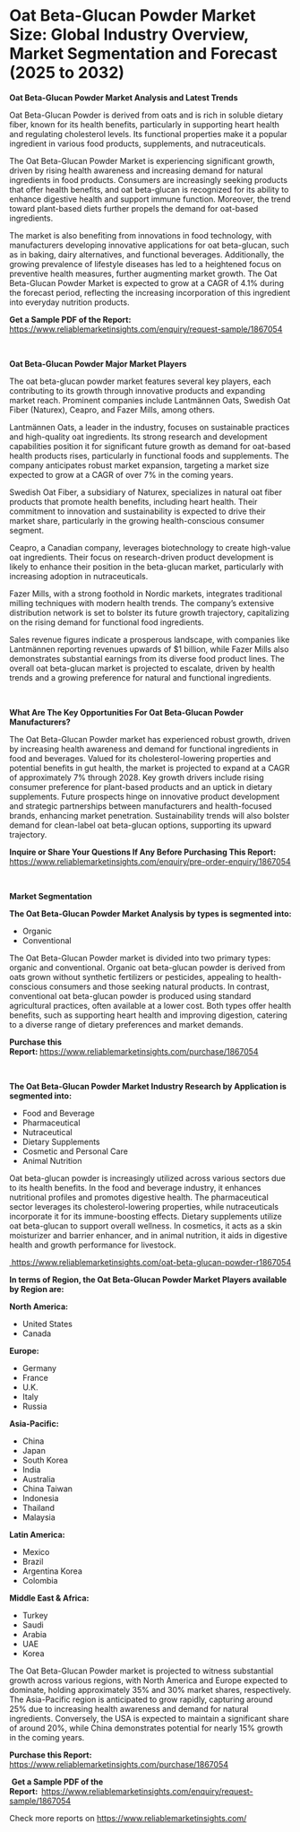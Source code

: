 <p><h1>Oat Beta-Glucan Powder Market Size: Global Industry Overview, Market Segmentation and Forecast (2025 to 2032)</h1></p><p><strong>Oat Beta-Glucan Powder Market Analysis and Latest Trends</strong></p>
<p><p>Oat Beta-Glucan Powder is derived from oats and is rich in soluble dietary fiber, known for its health benefits, particularly in supporting heart health and regulating cholesterol levels. Its functional properties make it a popular ingredient in various food products, supplements, and nutraceuticals.</p><p>The Oat Beta-Glucan Powder Market is experiencing significant growth, driven by rising health awareness and increasing demand for natural ingredients in food products. Consumers are increasingly seeking products that offer health benefits, and oat beta-glucan is recognized for its ability to enhance digestive health and support immune function. Moreover, the trend toward plant-based diets further propels the demand for oat-based ingredients.</p><p>The market is also benefiting from innovations in food technology, with manufacturers developing innovative applications for oat beta-glucan, such as in baking, dairy alternatives, and functional beverages. Additionally, the growing prevalence of lifestyle diseases has led to a heightened focus on preventive health measures, further augmenting market growth. The Oat Beta-Glucan Powder Market is expected to grow at a CAGR of 4.1% during the forecast period, reflecting the increasing incorporation of this ingredient into everyday nutrition products.</p></p>
<p><strong>Get a Sample PDF of the Report:&nbsp;</strong> <a href="https://www.reliablemarketinsights.com/enquiry/request-sample/1867054?utm_campaign=2770&utm_medium=2&utm_source=Github&utm_content=ia&utm_term=02032025&utm_id=oat-beta-glucan-powder">https://www.reliablemarketinsights.com/enquiry/request-sample/1867054</a></p>
<p>&nbsp;</p>
<p><strong>Oat Beta-Glucan Powder Major Market Players</strong></p>
<p><p>The oat beta-glucan powder market features several key players, each contributing to its growth through innovative products and expanding market reach. Prominent companies include Lantmännen Oats, Swedish Oat Fiber (Naturex), Ceapro, and Fazer Mills, among others.</p><p>Lantmännen Oats, a leader in the industry, focuses on sustainable practices and high-quality oat ingredients. Its strong research and development capabilities position it for significant future growth as demand for oat-based health products rises, particularly in functional foods and supplements. The company anticipates robust market expansion, targeting a market size expected to grow at a CAGR of over 7% in the coming years.</p><p>Swedish Oat Fiber, a subsidiary of Naturex, specializes in natural oat fiber products that promote health benefits, including heart health. Their commitment to innovation and sustainability is expected to drive their market share, particularly in the growing health-conscious consumer segment.</p><p>Ceapro, a Canadian company, leverages biotechnology to create high-value oat ingredients. Their focus on research-driven product development is likely to enhance their position in the beta-glucan market, particularly with increasing adoption in nutraceuticals.</p><p>Fazer Mills, with a strong foothold in Nordic markets, integrates traditional milling techniques with modern health trends. The company’s extensive distribution network is set to bolster its future growth trajectory, capitalizing on the rising demand for functional food ingredients.</p><p>Sales revenue figures indicate a prosperous landscape, with companies like Lantmännen reporting revenues upwards of $1 billion, while Fazer Mills also demonstrates substantial earnings from its diverse food product lines. The overall oat beta-glucan market is projected to escalate, driven by health trends and a growing preference for natural and functional ingredients.</p></p>
<p>&nbsp;</p>
<p><strong>What Are The Key Opportunities For Oat Beta-Glucan Powder Manufacturers?</strong></p>
<p><p>The Oat Beta-Glucan Powder market has experienced robust growth, driven by increasing health awareness and demand for functional ingredients in food and beverages. Valued for its cholesterol-lowering properties and potential benefits in gut health, the market is projected to expand at a CAGR of approximately 7% through 2028. Key growth drivers include rising consumer preference for plant-based products and an uptick in dietary supplements. Future prospects hinge on innovative product development and strategic partnerships between manufacturers and health-focused brands, enhancing market penetration. Sustainability trends will also bolster demand for clean-label oat beta-glucan options, supporting its upward trajectory.</p></p>
<p><strong>Inquire or Share Your Questions If Any Before Purchasing This Report:</strong> <a href="https://www.reliablemarketinsights.com/enquiry/pre-order-enquiry/1867054?utm_campaign=2770&utm_medium=2&utm_source=Github&utm_content=ia&utm_term=02032025&utm_id=oat-beta-glucan-powder">https://www.reliablemarketinsights.com/enquiry/pre-order-enquiry/1867054</a></p>
<p>&nbsp;</p>
<p><strong>Market Segmentation</strong></p>
<p><strong>The Oat Beta-Glucan Powder Market Analysis by types is segmented into:</strong></p>
<p><ul><li>Organic</li><li>Conventional</li></ul></p>
<p><p>The Oat Beta-Glucan Powder market is divided into two primary types: organic and conventional. Organic oat beta-glucan powder is derived from oats grown without synthetic fertilizers or pesticides, appealing to health-conscious consumers and those seeking natural products. In contrast, conventional oat beta-glucan powder is produced using standard agricultural practices, often available at a lower cost. Both types offer health benefits, such as supporting heart health and improving digestion, catering to a diverse range of dietary preferences and market demands.</p></p>
<p><strong>Purchase this Report:&nbsp;</strong><a href="https://www.reliablemarketinsights.com/purchase/1867054?utm_campaign=2770&utm_medium=2&utm_source=Github&utm_content=ia&utm_term=02032025&utm_id=oat-beta-glucan-powder">https://www.reliablemarketinsights.com/purchase/1867054</a></p>
<p>&nbsp;</p>
<p><strong>The Oat Beta-Glucan Powder Market Industry Research by Application is segmented into:</strong></p>
<p><ul><li>Food and Beverage</li><li>Pharmaceutical</li><li>Nutraceutical</li><li>Dietary Supplements</li><li>Cosmetic and Personal Care</li><li>Animal Nutrition</li></ul></p>
<p><p>Oat beta-glucan powder is increasingly utilized across various sectors due to its health benefits. In the food and beverage industry, it enhances nutritional profiles and promotes digestive health. The pharmaceutical sector leverages its cholesterol-lowering properties, while nutraceuticals incorporate it for its immune-boosting effects. Dietary supplements utilize oat beta-glucan to support overall wellness. In cosmetics, it acts as a skin moisturizer and barrier enhancer, and in animal nutrition, it aids in digestive health and growth performance for livestock.</p></p>
<p><a href="https://www.reliablemarketinsights.com/oat-beta-glucan-powder-r1867054?utm_campaign=2770&utm_medium=2&utm_source=Github&utm_content=ia&utm_term=02032025&utm_id=oat-beta-glucan-powder">&nbsp;https://www.reliablemarketinsights.com/oat-beta-glucan-powder-r1867054</a></p>
<p><strong>In terms of Region, the Oat Beta-Glucan Powder Market Players available by Region are:</strong></p>
<p>
    <p> <strong> North America: </strong>
        <ul>
            <li>United States</li>
            <li>Canada</li>
        </ul>
        </p> 
    <p> <strong> Europe: </strong>
        <ul>
            <li>Germany</li>
            <li>France</li>
            <li>U.K.</li>
            <li>Italy</li>
            <li>Russia</li>
        </ul>
        </p> 
    <p> <strong> Asia-Pacific: </strong>
        <ul>
            <li>China</li>
            <li>Japan</li>
            <li>South Korea</li>
            <li>India</li>
            <li>Australia</li>
            <li>China Taiwan</li>
            <li>Indonesia</li>
            <li>Thailand</li>
            <li>Malaysia</li>
        </ul>
        </p> 
    <p> <strong> Latin America: </strong>
        <ul>
            <li>Mexico</li>
            <li>Brazil</li>
            <li>Argentina Korea</li>
            <li>Colombia</li>
        </ul>
        </p> 
    <p> <strong> Middle East & Africa: </strong>
        <ul>
            <li>Turkey</li>
            <li>Saudi</li>
            <li>Arabia</li>
            <li>UAE</li>
            <li>Korea</li>
        </ul>
    </p>
    </p>
<p><p>The Oat Beta-Glucan Powder market is projected to witness substantial growth across various regions, with North America and Europe expected to dominate, holding approximately 35% and 30% market shares, respectively. The Asia-Pacific region is anticipated to grow rapidly, capturing around 25% due to increasing health awareness and demand for natural ingredients. Conversely, the USA is expected to maintain a significant share of around 20%, while China demonstrates potential for nearly 15% growth in the coming years.</p></p>
<p><strong>Purchase this Report: </strong><a href="https://www.reliablemarketinsights.com/purchase/1867054?utm_campaign=2770&utm_medium=2&utm_source=Github&utm_content=ia&utm_term=02032025&utm_id=oat-beta-glucan-powder">https://www.reliablemarketinsights.com/purchase/1867054</a></p>
<p>&nbsp;<strong>Get a Sample PDF of the Report:&nbsp;&nbsp;</strong><a href="https://www.reliablemarketinsights.com/enquiry/request-sample/1867054?utm_campaign=2770&utm_medium=2&utm_source=Github&utm_content=ia&utm_term=02032025&utm_id=oat-beta-glucan-powder">https://www.reliablemarketinsights.com/enquiry/request-sample/1867054</a></p>
<p><strong></strong></p>
<p>Check more reports on <a href="https://www.reliablemarketinsights.com/?utm_campaign=2770&utm_medium=2&utm_source=Github&utm_content=ia&utm_term=02032025&utm_id=oat-beta-glucan-powder">https://www.reliablemarketinsights.com/</a></p>